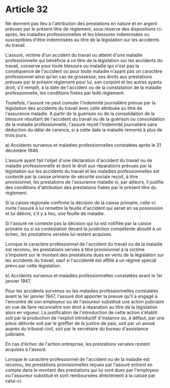 # Article 32

Ne donnent pas lieu à l'attribution des prestations en nature et en argent prévues par le présent titre de règlement, sous réserve des dispositions ci-après, les maladies professionnelles et les blessures indemnisées ou susceptibles d'être indemnisées au titre de la législation sur les accidents du travail.

L'assuré, victime d'un accident du travail ou atteint d'une maladie professionnelle qui bénéficie à ce titre de la législation sur les accidents du travail, conserve pour toute blessure ou maladie qui n'est pas la conséquence de l'accident ou pour toute maladie n'ayant pas un caractère professionnel ainsi qu'en cas de grossesse, ses droits aux prestations prévues par le présent règlement pour lui, son conjoint et les autres ayants droit, s'il remplit, à la date de l'accident ou de la constatation de la maladie professionnelle, les conditions fixées par ledit règlement.

Toutefois, l'assuré ne peut cumuler l'indemnité journalière prévue par la législation des accidents du travail avec celle attribuée au titre de l'assurance maladie. A partir de la guérison ou de la consolidation de la blessure résultant de l'accident du travail ou de la guérison ou consolidation de la maladie professionnelle, l'assuré reçoit l'indemnité journalière sans déduction du délai de carence, si à cette date la maladie remonte à plus de trois jours.

a) Accidents survenus et maladies professionnelles constatées après le 31 décembre 1946.

L'assuré ayant fait l'objet d'une déclaration d'accident du travail ou de maladie professionnelle et dont le droit aux réparations prévues par la législation sur les accidents du travail et les maladies professionnelles est contesté par la caisse primaire de sécurité sociale reçoit, à titre provisionnel, les prestations de l'assurance maladie si, par ailleurs, il justifie des conditions d'attribution des prestations fixées par le présent titre du règlement.

Si la caisse régionale confirme la décision de la caisse primaire, celle-ci invite l'assuré à lui remettre la feuille d'accident qui serait en sa possession et lui délivre, s'il y a lieu, une feuille de maladie.

Si l'assuré ne conteste pas la décision qui lui est notifiée par la caisse primaire ou si sa contestation devant la juridiction compétente aboutit à un échec, les prestations versées lui restent acquises.

Lorsque le caractère professionnel de l'accident du travail ou de la maladie est reconnu, les prestations servies à titre provisionnel à la victime s'imputent sur le montant des prestations dues en vertu de la législation sur les accidents du travail, sauf si l'accidenté est affilié à un régime spécial prévu par cette législation.

b) Accidents survenus et maladies professionnelles constatées avant le 1er janvier 1947.

Pour les accidents survenus ou les maladies professionnelles constatées avant le 1er janvier 1947, l'assuré doit apporter la preuve qu'il a engagé à l'encontre de son employeur ou de l'assureur substitué une action judiciaire en vue de faire reconnaître son droit à réparation au titre de la législation alors en vigueur. La justification de l'introduction de cette action s'établit soit par la production de l'exploit introductif d'instance ou, à défaut, par une pièce délivrée soit par le greffier de la justice de paix, soit par un avoué auprès du tribunal civil, soit par le secrétaire du bureau d'assistance judiciaire.

En cas d'échec de l'action entreprise, les prestations versées restent acquises à l'assuré.

Lorsque le caractère professionnel de l'accident ou de la maladie est reconnu, les prestations provisionnelles reçues par l'assuré entrent en compte dans le montant des prestations qui lui sont dues par l'employeur ou l'assureur substitué et sont remboursées directement à la caisse par celui-ci.
